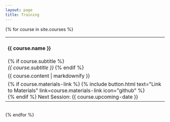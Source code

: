 ```yaml
---
layout: page
title: Training
---
```



{% for course in site.courses %}
<table class="training-courses"><tr>
<td class="course-name">
  <h4>{{ course.name }}</h4>
  {% if course.subtitle %}
  <br><i>{{ course.subtitle }}</i>
  {% endif %}
</td>
</tr><tr>
<td class="course-content">{{ course.content | markdownify }}</td>
</tr><tr>
<td class="course-upcoming-date">
  {% if course.materials-link %}
  {% include button.html text="Link to Materials" link=course.materials-link icon="github" %}
  <br>
  {% endif %}
  Next Session: {{ course.upcoming-date }}
</td>
</tr></table>
<br>
{% endfor %}
